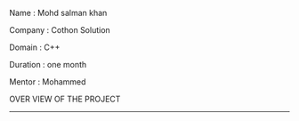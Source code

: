 Name : Mohd salman khan

Company : Cothon Solution

Domain : C++

Duration : one month

Mentor : Mohammed

OVER VIEW OF THE PROJECT 
_______________________________________________________

